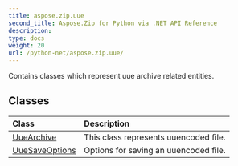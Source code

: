 ```yaml
---
title: aspose.zip.uue
second_title: Aspose.Zip for Python via .NET API Reference
description: 
type: docs
weight: 20
url: /python-net/aspose.zip.uue/
---
```



Contains classes which represent uue archive related entities.

## Classes
| Class | Description |
| :- | :- |
|[UueArchive](/zip/python-net/aspose.zip.uue/uuearchive/)|This class represents uuencoded file.|
|[UueSaveOptions](/zip/python-net/aspose.zip.uue/uuesaveoptions/)|Options for saving an uuencoded file.|
